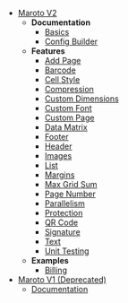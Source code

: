 * [Maroto V2](README.md?id=home)
  * **Documentation**
    * [Basics](v2/basics.md?id=generating-pdf)
    * [Config Builder](v2/configbuilder.md?id=config-builder)
  * **Features**
    * [Add Page](v2/features/addpage.md?id=addpage)
    * [Barcode](v2/features/barcode.md?id=barcode)
    * [Cell Style](v2/features/cellstyle.md?id=cell-style)
    * [Compression](v2/features/compression.md?id=compression)
    * [Custom Dimensions](v2/features/customdimensions.md?id=custom-dimensions)
    * [Custom Font](v2/features/customfont.md?id=custom-font)
    * [Custom Page](v2/features/custompage.md?id=custom-page)
    * [Data Matrix](v2/features/datamatrix.md?id=data-matrix)
    * [Footer](v2/features/footer.md?id=footer)
    * [Header](v2/features/header.md?id=header)
    * [Images](v2/features/image.md?id=image)
    * [List](v2/features/list.md?id=list)
    * [Margins](v2/features/margins.md?id=custom-margins)
    * [Max Grid Sum](v2/features/maxgridsum.md?id=max-grid-sum)
    * [Page Number](v2/features/pagenumber.md?id=page-number)
    * [Parallelism](v2/features/parallelism.md?id=parallelism)
    * [Protection](v2/features/protection.md?id=protection)
    * [QR Code](v2/features/qrcode.md?id=qrcode)
    * [Signature](v2/features/signature.md?id=signature)
    * [Text](v2/features/text.md?id=text)
    * [Unit Testing](v2/features/unittests.md?id=unit-testing)
  * **Examples**
    * [Billing](v2/examples/billing.md?id=billing)
* [Maroto V1 (Deprecated)](v1/README.md?id=deprecated)
  * [Documentation](v1/documentation.md?id=documentation)
